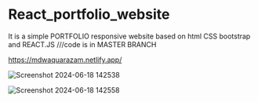 # React_portfolio_website
 It is a simple PORTFOLIO responsive website  based on html CSS bootstrap and REACT.JS ///code is in MASTER BRANCH

https://mdwaquarazam.netlify.app/
 
![Screenshot 2024-06-18 142538](https://github.com/waquar-az/Reactjs_Portfolio/assets/106869966/77257b8f-5130-452b-bdd2-7b4e65e0f65c)


![Screenshot 2024-06-18 142558](https://github.com/waquar-az/Reactjs_Portfolio/assets/106869966/1bdfdcc6-95ab-4bef-99ac-bc249d0615ff)

